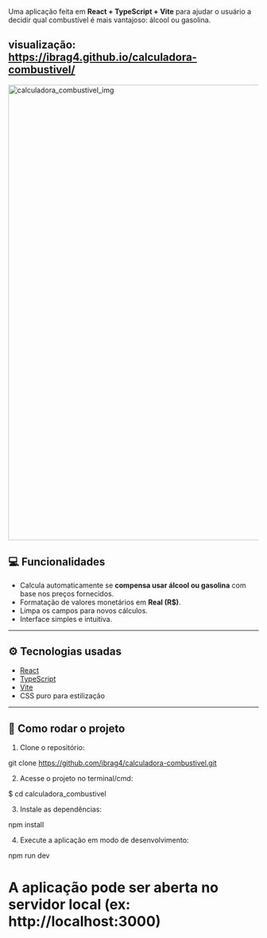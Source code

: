 Uma aplicação feita em **React + TypeScript + Vite** para ajudar o usuário a decidir qual combustível é mais vantajoso: álcool ou gasolina.

visualização: https://ibrag4.github.io/calculadora-combustivel/
---
<img width="1919" height="915" alt="calculadora_combustivel_img" src="https://github.com/user-attachments/assets/ed933c4e-4902-42ad-b829-5a2a1ad2f822" />


## 💻 Funcionalidades

- Calcula automaticamente se **compensa usar álcool ou gasolina** com base nos preços fornecidos.
- Formatação de valores monetários em **Real (R$)**.
- Limpa os campos para novos cálculos.
- Interface simples e intuitiva.

---

## ⚙️ Tecnologias usadas

- [React](https://reactjs.org/)
- [TypeScript](https://www.typescriptlang.org/)
- [Vite](https://vitejs.dev/)
- CSS puro para estilização

---

## 🚀 Como rodar o projeto

1. Clone o repositório:

git clone https://github.com/ibrag4/calculadora-combustivel.git


2. Acesse o projeto no terminal/cmd:

$ cd calculadora_combustivel


3. Instale as dependências:

npm install


4. Execute a aplicação em modo de desenvolvimento:

npm run dev


# A aplicação pode ser aberta no servidor local (ex: http://localhost:3000)


